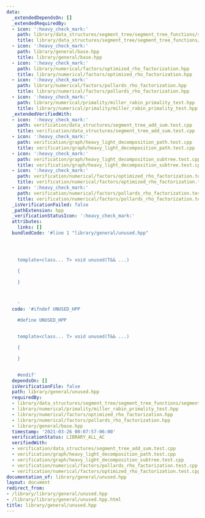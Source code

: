 ```yaml
---
data:
  _extendedDependsOn: []
  _extendedRequiredBy:
  - icon: ':heavy_check_mark:'
    path: library/data_structures/segment_tree/segment_tree_functions/segment_tree_add.hpp
    title: library/data_structures/segment_tree/segment_tree_functions/segment_tree_add.hpp
  - icon: ':heavy_check_mark:'
    path: library/general/base.hpp
    title: library/general/base.hpp
  - icon: ':heavy_check_mark:'
    path: library/numerical/factors/optimized_rho_factorization.hpp
    title: library/numerical/factors/optimized_rho_factorization.hpp
  - icon: ':heavy_check_mark:'
    path: library/numerical/factors/pollards_rho_factorization.hpp
    title: library/numerical/factors/pollards_rho_factorization.hpp
  - icon: ':heavy_check_mark:'
    path: library/numerical/primality/miller_rabin_primality_test.hpp
    title: library/numerical/primality/miller_rabin_primality_test.hpp
  _extendedVerifiedWith:
  - icon: ':heavy_check_mark:'
    path: verification/data_structures/segment_tree_add_sum.test.cpp
    title: verification/data_structures/segment_tree_add_sum.test.cpp
  - icon: ':heavy_check_mark:'
    path: verification/graph/heavy_light_decomposition_path.test.cpp
    title: verification/graph/heavy_light_decomposition_path.test.cpp
  - icon: ':heavy_check_mark:'
    path: verification/graph/heavy_light_decomposition_subtree.test.cpp
    title: verification/graph/heavy_light_decomposition_subtree.test.cpp
  - icon: ':heavy_check_mark:'
    path: verification/numerical/factors/optimized_rho_factorization.test.cpp
    title: verification/numerical/factors/optimized_rho_factorization.test.cpp
  - icon: ':heavy_check_mark:'
    path: verification/numerical/factors/pollards_rho_factorization.test.cpp
    title: verification/numerical/factors/pollards_rho_factorization.test.cpp
  _isVerificationFailed: false
  _pathExtension: hpp
  _verificationStatusIcon: ':heavy_check_mark:'
  attributes:
    links: []
  bundledCode: '#line 1 "library/general/unused.hpp"




    template<class... T> void unused(T&& ...)

    {

    }



    '
  code: '#ifndef UNUSED_HPP

    #define UNUSED_HPP


    template<class... T> void unused(T&& ...)

    {

    }


    #endif'
  dependsOn: []
  isVerificationFile: false
  path: library/general/unused.hpp
  requiredBy:
  - library/data_structures/segment_tree/segment_tree_functions/segment_tree_add.hpp
  - library/numerical/primality/miller_rabin_primality_test.hpp
  - library/numerical/factors/optimized_rho_factorization.hpp
  - library/numerical/factors/pollards_rho_factorization.hpp
  - library/general/base.hpp
  timestamp: '2021-03-26 00:07:57-06:00'
  verificationStatus: LIBRARY_ALL_AC
  verifiedWith:
  - verification/data_structures/segment_tree_add_sum.test.cpp
  - verification/graph/heavy_light_decomposition_path.test.cpp
  - verification/graph/heavy_light_decomposition_subtree.test.cpp
  - verification/numerical/factors/pollards_rho_factorization.test.cpp
  - verification/numerical/factors/optimized_rho_factorization.test.cpp
documentation_of: library/general/unused.hpp
layout: document
redirect_from:
- /library/library/general/unused.hpp
- /library/library/general/unused.hpp.html
title: library/general/unused.hpp
---
```

